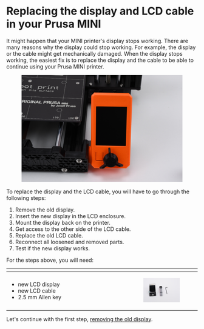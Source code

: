 # Replacing the display and LCD cable in your Prusa MINI

It might happen that your MINI printer's display stops working. There are many reasons why the display could stop working. For example, the display or the cable might get mechanically damaged. When the display stops working, the easiest fix is to replace the display and the cable to be able to continue using your Prusa MINI printer.

<figure><img src=".gitbook/assets/DSC_7010.JPG" alt="" width="563"><figcaption></figcaption></figure>

To replace the display and the LCD cable, you will have to go through the following steps:

1. Remove the old display.
2. Insert the new display in the LCD enclosure.
3. Mount the display back on the printer.
4. Get access to the other side of the LCD cable.
5. Replace the old LCD cable.
6. Reconnect all loosened and removed parts.
7. Test if the new display works.

For the steps above, you will need:

<table data-header-hidden data-full-width="false"><thead><tr><th width="300"></th><th></th></tr></thead><tbody><tr><td><ul><li>new LCD display</li><li>new LCD cable</li><li>2.5 mm Allen key</li></ul></td><td><p></p><div><figure><img src=".gitbook/assets/DSC_7009.JPG" alt=""><figcaption></figcaption></figure></div></td></tr></tbody></table>

Let's continue with the first step, [removing the old display](prusa-research/replacing-the-display-and-lcd-cable-in-your-prusa-mini/remove-the-old-display.md).
